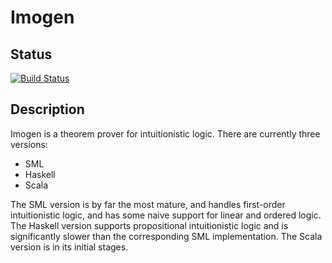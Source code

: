 
# Imogen

## Status
[![Build Status](https://travis-ci.org/seanmcl/imogen.svg?branch=master)](https://travis-ci.org/seanmcl/imogen.svg?branch=master)

## Description

Imogen is a theorem prover for intuitionistic logic.  There are currently three versions:
- SML
- Haskell
- Scala

The SML version is by far the most mature, and handles first-order intuitionistic logic, and has
some naive support for linear and ordered logic.  The Haskell version supports propositional
intuitionistic logic and is significantly slower than the corresponding SML implementation.
The Scala version is in its initial stages.
